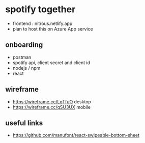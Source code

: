 # spotify together

- frontend : nitrous.netlify.app
- plan to host this on Azure App service

## onboarding
- postman
- spotify api, client secret and client id
- nodejs / npm
- react



## wireframe
- https://wireframe.cc/LqTfuO desktop
- https://wireframe.cc/qSU3UX mobile 


## useful links

- https://github.com/manufont/react-swipeable-bottom-sheet
